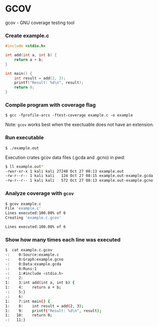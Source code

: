 # GCOV

gcov - GNU coverage testing tool

### Create example.c
```c
#include <stdio.h>

int add(int a, int b) {
    return a + b;
}

int main() {
    int result = add(2, 3);
    printf("Result: %d\n", result);
    return 0;
}
```

### Compile program with coverage flag
`$ gcc -fprofile-arcs -ftest-coverage example.c -o example`

Note: `gcov` works best when the exectuable does not have an extension.

### Run executable
`$ ./example.out`

Execution crates gcov data files (.gcda and .gcno) in pwd:

```bash
$ ll example.out*
-rwxr-xr-x 1 kali kali 27248 Oct 27 08:13 example.out
-rw-r--r-- 1 kali kali   124 Oct 27 08:15 example.out-example.gcda
-rw-r--r-- 1 kali kali   572 Oct 27 08:13 example.out-example.gcno
```

### Analyze coverage with `gcov`
```bash
$ gcov example.c
File 'example.c'
Lines executed:100.00% of 6
Creating 'example.c.gcov'

Lines executed:100.00% of 6
```

### Show how many times each line was executed
```bash
$  cat example.c.gcov
-:    0:Source:example.c
-:    0:Graph:example.gcno
-:    0:Data:example.gcda
-:    0:Runs:1
-:    1:#include <stdio.h>
-:    2:
1:    3:int add(int a, int b) {
1:    4:    return a + b;
-:    5:}
-:    6:
1:    7:int main() {
1:    8:    int result = add(2, 3);
1:    9:    printf("Result: %d\n", result);
1:   10:    return 0;
-:   11:}
```
